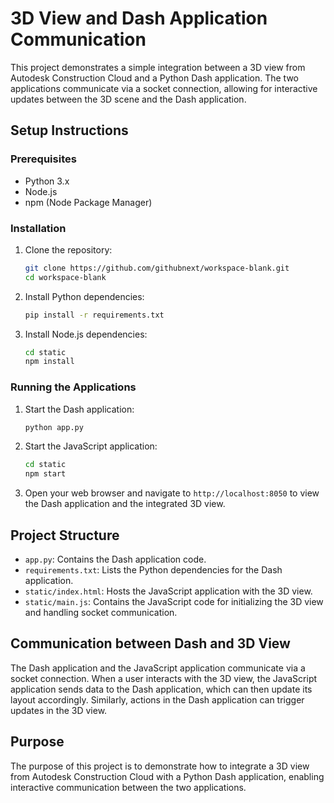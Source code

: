 # 3D View and Dash Application Communication

This project demonstrates a simple integration between a 3D view from Autodesk Construction Cloud and a Python Dash application. The two applications communicate via a socket connection, allowing for interactive updates between the 3D scene and the Dash application.

## Setup Instructions

### Prerequisites

- Python 3.x
- Node.js
- npm (Node Package Manager)

### Installation

1. Clone the repository:
   ```sh
   git clone https://github.com/githubnext/workspace-blank.git
   cd workspace-blank
   ```

2. Install Python dependencies:
   ```sh
   pip install -r requirements.txt
   ```

3. Install Node.js dependencies:
   ```sh
   cd static
   npm install
   ```

### Running the Applications

1. Start the Dash application:
   ```sh
   python app.py
   ```

2. Start the JavaScript application:
   ```sh
   cd static
   npm start
   ```

3. Open your web browser and navigate to `http://localhost:8050` to view the Dash application and the integrated 3D view.

## Project Structure

- `app.py`: Contains the Dash application code.
- `requirements.txt`: Lists the Python dependencies for the Dash application.
- `static/index.html`: Hosts the JavaScript application with the 3D view.
- `static/main.js`: Contains the JavaScript code for initializing the 3D view and handling socket communication.

## Communication between Dash and 3D View

The Dash application and the JavaScript application communicate via a socket connection. When a user interacts with the 3D view, the JavaScript application sends data to the Dash application, which can then update its layout accordingly. Similarly, actions in the Dash application can trigger updates in the 3D view.

## Purpose

The purpose of this project is to demonstrate how to integrate a 3D view from Autodesk Construction Cloud with a Python Dash application, enabling interactive communication between the two applications.
